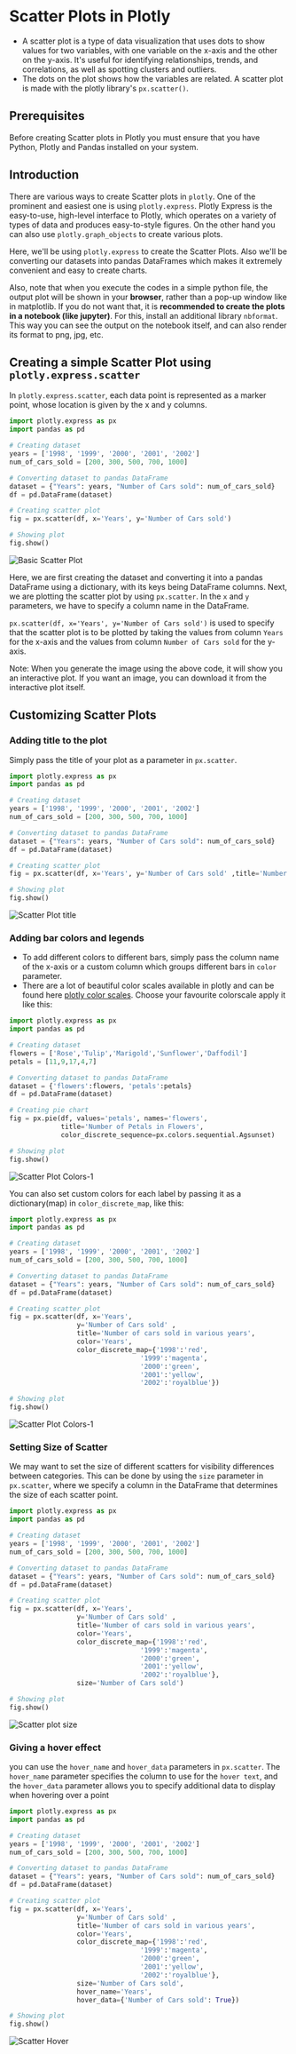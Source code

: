 # Scatter Plots in Plotly

* A scatter plot is a type of data visualization that uses dots to show values for two variables, with one variable on the x-axis and the other on the y-axis. It's useful for identifying relationships, trends, and correlations, as well as spotting clusters and outliers.
* The dots on the plot shows how the variables are related. A scatter plot is made with the plotly library's `px.scatter()`.

## Prerequisites

Before creating Scatter plots in Plotly you must ensure that you have Python, Plotly and Pandas installed on your system.

## Introduction

There are various ways to create Scatter plots in `plotly`. One of the prominent and easiest one is using `plotly.express`. Plotly Express is the easy-to-use, high-level interface to Plotly, which operates on a variety of types of data and produces easy-to-style figures. On the other hand you can also use `plotly.graph_objects` to create various plots.

Here, we'll be using `plotly.express` to create the Scatter Plots. Also we'll be converting our datasets into pandas DataFrames which makes it extremely convenient and easy to create charts.

Also, note that when you execute the codes in a simple python file, the output plot will be shown in your **browser**, rather than a pop-up window like in matplotlib. If you do not want that, it is **recommended to create the plots in a notebook (like jupyter)**. For this, install an additional library `nbformat`. This way you can see the output on the notebook itself, and can also render its format to png, jpg, etc.

## Creating a simple Scatter Plot using `plotly.express.scatter`

In `plotly.express.scatter`, each data point is represented as a marker point, whose location is given by the x and y columns.

```Python
import plotly.express as px
import pandas as pd

# Creating dataset
years = ['1998', '1999', '2000', '2001', '2002']
num_of_cars_sold = [200, 300, 500, 700, 1000]

# Converting dataset to pandas DataFrame
dataset = {"Years": years, "Number of Cars sold": num_of_cars_sold}
df = pd.DataFrame(dataset)

# Creating scatter plot
fig = px.scatter(df, x='Years', y='Number of Cars sold')

# Showing plot
fig.show()
```
![Basic Scatter Plot](images/plotly-basic-scatter-plot.png)

Here, we are first creating the dataset and converting it into a pandas DataFrame using a dictionary, with its keys being DataFrame columns. Next, we are plotting the scatter plot by using `px.scatter`. In the `x` and `y` parameters, we have to specify a column name in the DataFrame.

`px.scatter(df, x='Years', y='Number of Cars sold')` is used to specify that the scatter plot is to be plotted by taking the values from column `Years` for the x-axis and the values from column `Number of Cars sold` for the y-axis.

Note: When you generate the image using the above code, it will show you an interactive plot. If you want an image, you can download it from the interactive plot itself.

## Customizing Scatter Plots

### Adding title to the plot

Simply pass the title of your plot as a parameter in `px.scatter`.

```Python
import plotly.express as px
import pandas as pd

# Creating dataset
years = ['1998', '1999', '2000', '2001', '2002']
num_of_cars_sold = [200, 300, 500, 700, 1000]

# Converting dataset to pandas DataFrame
dataset = {"Years": years, "Number of Cars sold": num_of_cars_sold}
df = pd.DataFrame(dataset)

# Creating scatter plot
fig = px.scatter(df, x='Years', y='Number of Cars sold' ,title='Number of cars sold in various years')

# Showing plot
fig.show()
```
![Scatter Plot title](images/plotly-scatter-title.png)

### Adding bar colors and legends

* To add different colors to different bars, simply pass the column name of the x-axis or a custom column which groups different bars in `color` parameter.
* There are a lot of beautiful color scales available in plotly and can be found here [plotly color scales](https://plotly.com/python/builtin-colorscales/). Choose your favourite colorscale apply it like this:

```Python
import plotly.express as px
import pandas as pd

# Creating dataset
flowers = ['Rose','Tulip','Marigold','Sunflower','Daffodil']
petals = [11,9,17,4,7]

# Converting dataset to pandas DataFrame
dataset = {'flowers':flowers, 'petals':petals}
df = pd.DataFrame(dataset)

# Creating pie chart
fig = px.pie(df, values='petals', names='flowers',
             title='Number of Petals in Flowers',
             color_discrete_sequence=px.colors.sequential.Agsunset)

# Showing plot
fig.show()
```
![Scatter Plot Colors-1](images/plotly-scatter-colour.png)

You can also set custom colors for each label by passing it as a dictionary(map) in `color_discrete_map`, like this:

```Python
import plotly.express as px
import pandas as pd

# Creating dataset
years = ['1998', '1999', '2000', '2001', '2002']
num_of_cars_sold = [200, 300, 500, 700, 1000]

# Converting dataset to pandas DataFrame
dataset = {"Years": years, "Number of Cars sold": num_of_cars_sold}
df = pd.DataFrame(dataset)

# Creating scatter plot
fig = px.scatter(df, x='Years', 
                 y='Number of Cars sold' ,
                 title='Number of cars sold in various years',
                 color='Years',
                 color_discrete_map={'1998':'red',
                                 '1999':'magenta',
                                 '2000':'green',
                                 '2001':'yellow',
                                 '2002':'royalblue'})

# Showing plot
fig.show()
```
![Scatter Plot Colors-1](images/plotly-scatter-colour-2.png)

### Setting Size of Scatter

We may want to set the size of different scatters for visibility differences between categories. This can be done by using the `size` parameter in `px.scatter`, where we specify a column in the DataFrame that determines the size of each scatter point.

```Python
import plotly.express as px
import pandas as pd

# Creating dataset
years = ['1998', '1999', '2000', '2001', '2002']
num_of_cars_sold = [200, 300, 500, 700, 1000]

# Converting dataset to pandas DataFrame
dataset = {"Years": years, "Number of Cars sold": num_of_cars_sold}
df = pd.DataFrame(dataset)

# Creating scatter plot
fig = px.scatter(df, x='Years', 
                 y='Number of Cars sold' ,
                 title='Number of cars sold in various years',
                 color='Years',
                 color_discrete_map={'1998':'red',
                                 '1999':'magenta',
                                 '2000':'green',
                                 '2001':'yellow',
                                 '2002':'royalblue'},
                 size='Number of Cars sold')

# Showing plot
fig.show()
```
![Scatter plot size](images/plotly-scatter-size.png)

### Giving a hover effect 

you can use the `hover_name` and `hover_data` parameters in `px.scatter`. The `hover_name` parameter specifies the column to use for the `hover text`, and the `hover_data` parameter allows you to specify additional data to display when hovering over a point

```Python
import plotly.express as px
import pandas as pd

# Creating dataset
years = ['1998', '1999', '2000', '2001', '2002']
num_of_cars_sold = [200, 300, 500, 700, 1000]

# Converting dataset to pandas DataFrame
dataset = {"Years": years, "Number of Cars sold": num_of_cars_sold}
df = pd.DataFrame(dataset)

# Creating scatter plot
fig = px.scatter(df, x='Years', 
                 y='Number of Cars sold' ,
                 title='Number of cars sold in various years',
                 color='Years',
                 color_discrete_map={'1998':'red',
                                 '1999':'magenta',
                                 '2000':'green',
                                 '2001':'yellow',
                                 '2002':'royalblue'},
                 size='Number of Cars sold',
                 hover_name='Years', 
                 hover_data={'Number of Cars sold': True})

# Showing plot
fig.show()
```
![Scatter Hover](images/plotly-scatter-hover.png)

